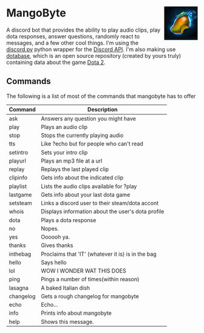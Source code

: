# MangoByte<img align="right" src="mangobyte.png"/>
A discord bot that provides the ability to play audio clips, play dota responses, answer questions, randomly react to messages, and a few other cool things. I'm using the [discord.py](https://github.com/Rapptz/discord.py) python wrapper for the [Discord API](https://discordapp.com/developers). I'm also making use [dotabase](https://github.com/mdiller/dotabase), which is an open source repository (created by yours truly) containing data about the game [Dota 2](http://www.dota2.com).

## Commands
The following is a list of most of the commands that mangobyte has to offer

   Command|Description
----------|---
ask       |Answers any question you might have
play      |Plays an audio clip
stop      |Stops the currently playing audio
tts       |Like ?echo but for people who can't read
setintro  |Sets your intro clip
playurl   |Plays an mp3 file at a url
replay    |Replays the last played clip
clipinfo  |Gets info about the indicated clip
playlist  |Lists the audio clips available for ?play
lastgame  |Gets info about your last dota game
setsteam  |Links a discord user to their steam/dota accont
whois     |Displays information about the user's dota profile
dota      |Plays a dota response
no        |Nopes.
yes       |Oooooh ya.
thanks    |Gives thanks
inthebag  |Proclaims that 'IT' (whatever it is) is in the bag
hello     |Says hello
lol       |WOW I WONDER WAT THIS DOES
ping      |Pings a number of times(within reason)
lasagna   |A baked Italian dish
changelog |Gets a rough changelog for mangobyte
echo      |Echo...
info      |Prints info about mangobyte
help      |Shows this message.